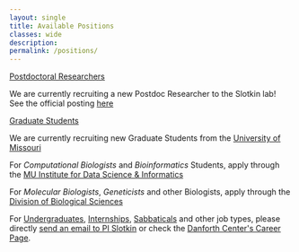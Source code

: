 ```yaml
---
layout: single
title: Available Positions
classes: wide
description:
permalink: /positions/
---
```


<u>Postdoctoral Researchers</u>

We are currently recruiting a new Postdoc Researcher to the Slotkin lab! See the official posting [here](https://www.paycomonline.net/v4/ats/web.php/jobs/ViewJobDetails?job=38397&clientkey=0386834D209CD1EA462A147F53A126FF)

<u>Graduate Students</u>

We are currently recruiting new Graduate Students from the [University of Missouri](https://missouri.edu)

For <i>Computational Biologists</i> and <i>Bioinformatics</i> Students, apply through the [MU Institute for Data Science & Informatics](https://muidsi.missouri.edu)

For <i>Molecular Biologists</i>, <i>Geneticists</i> and other Biologists, apply through the [Division of Biological Sciences](https://biology.missouri.edu/index.php/grad-program)

For <u>Undergraduates</u>, <u>Internships</u>, <u>Sabbaticals</u> and other job types, please directly [send an email to PI Slotkin](mailto:kslotkin@danforthcenter.org) or check the [Danforth Center's Career Page](https://www.danforthcenter.org/careers/).

